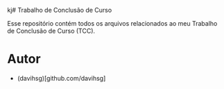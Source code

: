 kj# Trabalho de Conclusão de Curso

Esse repositório contém todos os arquivos relacionados ao meu Trabalho de Conclusão de Curso (TCC).

# Autor

- (davihsg)[github.com/davihsg]
